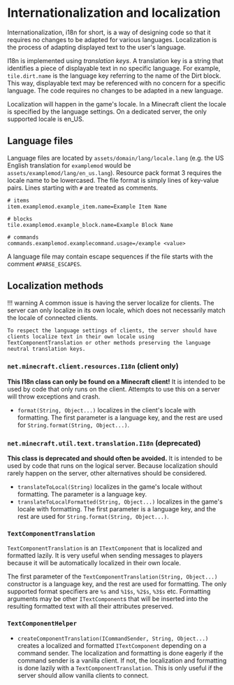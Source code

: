Internationalization and localization
=====================================

Internationalization, i18n for short, is a way of designing code so that it requires no changes to be adapted for various languages. Localization is the process of adapting displayed text to the user's language.

I18n is implemented using _translation keys_. A translation key is a string that identifies a piece of displayable text in no specific language. For example, `tile.dirt.name` is the language key referring to the name of the Dirt block. This way, displayable text may be referenced with no concern for a specific language. The code requires no changes to be adapted in a new language.

Localization will happen in the game's locale. In a Minecraft client the locale is specified by the language settings. On a dedicated server, the only supported locale is en_US.

Language files
--------------

Language files are located by `assets/domain/lang/locale.lang` (e.g. the US English translation for `examplemod` would be `assets/examplemod/lang/en_us.lang`). Resource pack format 3 requires the locale name to be lowercased. The file format is simply lines of key-value pairs. Lines starting with `#` are treated as comments.

```properties
# items
item.examplemod.example_item.name=Example Item Name

# blocks
tile.examplemod.example_block.name=Example Block Name

# commands
commands.examplemod.examplecommand.usage=/example <value>
```

A language file may contain escape sequences if the file starts with the comment `#PARSE_ESCAPES`.

Localization methods
--------------------

!!! warning
    A common issue is having the server localize for clients. The server can only localize in its own locale, which does not necessarily match the locale of connected clients.
    
    To respect the language settings of clients, the server should have clients localize text in their own locale using TextComponentTranslation or other methods preserving the language neutral translation keys.

### `net.minecraft.client.resources.I18n` (client only)

**This I18n class can only be found on a Minecraft client!** It is intended to be used by code that only runs on the client. Attempts to use this on a server will throw exceptions and crash.

- `format(String, Object...)` localizes in the client's locale with formatting. The first parameter is a language key, and the rest are used for `String.format(String, Object...)`.

### `net.minecraft.util.text.translation.I18n` (deprecated)

**This class is deprecated and should often be avoided.** It is intended to be used by code that runs on the logical server. Because localization should rarely happen on the server, other alternatives should be considered.

- `translateToLocal(String)` localizes in the game's locale without formatting. The parameter is a language key.
- `translateToLocalFormatted(String, Object...)` localizes in the game's locale with formatting. The first parameter is a language key, and the rest are used for `String.format(String, Object...)`.

### `TextComponentTranslation`

`TextComponentTranslation` is an `ITextComponent` that is localized and formatted lazily. It is very useful when sending messages to players because it will be automatically localized in their own locale.

The first parameter of the `TextComponentTranslation(String, Object...)` constructor is a language key, and the rest are used for formatting. The only supported format specifiers are `%s` and `%1$s`, `%2$s`, `%3$s` etc. Formatting arguments may be other `ITextComponent`s that will be inserted into the resulting formatted text with all their attributes preserved.

### `TextComponentHelper`

- `createComponentTranslation(ICommandSender, String, Object...)` creates a localized and formatted `ITextComponent` depending on a command sender. The localization and formatting is done eagerly if the command sender is a vanilla client. If not, the localization and formatting is done lazily with a `TextComponentTranslation`. This is only useful if the server should allow vanilla clients to connect.
